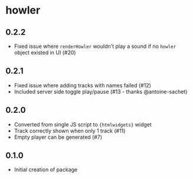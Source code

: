 # howler

## 0.2.2

- Fixed issue where `renderHowler` wouldn't play a sound if no `howler` object existed in UI (#20)

## 0.2.1

- Fixed issue where adding tracks with names failed (#12)
- Included server side toggle play/pause (#13 - thanks @antoine-sachet) 

## 0.2.0

- Converted from single JS script to `{htmlwidgets}` widget
- Track correctly shown when only 1 track (#11)
- Empty player can be generated (#7)

## 0.1.0

- Initial creation of package
